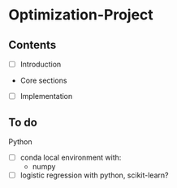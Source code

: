 # Optimization-Project

## Contents

- [ ] Introduction
- Core sections
- [ ] Implementation

## To do

Python
- [ ] conda local environment with:
    - numpy
- [ ] logistic regression with python, scikit-learn?
